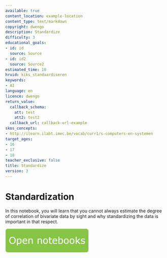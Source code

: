 ```yaml
---
available: true
content_location: example-location
content_type: text/markdown
copyright: dwengo
description: Standardize
difficulty: 3
educational_goals:
- id: id
  source: Source
- id: id2
  source: Source2
estimated_time: 10
hruid: kiks_standaardiseren
keywords:
- AI
language: en
licence: dwengo
return_value:
  callback_schema:
    att: test
    att2: test2
  callback_url: callback-url-example
skos_concepts:
- http://ilearn.ilabt.imec.be/vocab/curr1/s-computers-en-systemen
target_ages:
- 16
- 17
- 18
teacher_exclusive: false
title: Standardize
version: 3
---
```

# Standardization
In this notebook, you will learn that you cannot always estimate the degree of correlation of bivariate data by sight and why standardizing the data is important in that respect.

[![](embed/Knop.png "Button")](https://kiks.ilabt.imec.be/hub/tmplogin?id=0207_en "Standardization")